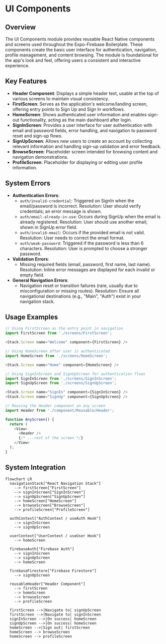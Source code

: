 # UI Components

## Overview
The UI Components module provides reusable React Native components and screens used throughout the Expo-Firebase Boilerplate. These components create the basic user interface for authentication, navigation, profile management, and content browsing. The module is foundational for the app's look and feel, offering users a consistent and interactive experience.

## Key Features

- **Header Component**: Displays a simple header text, usable at the top of various screens to maintain visual consistency.
- **FirstScreen**: Serves as the application's welcome/landing screen, offering entry points to Sign Up and Sign In workflows.
- **HomeScreen**: Shows authenticated user information and enables sign-out functionality, acting as the main dashboard after login.
- **SignInScreen**: Provides a user interface for user authentication with email and password fields, error handling, and navigation to password reset and sign-up flows.
- **SignUpScreen**: Allows new users to create an account by collecting relevant information and handling sign-up validation and error feedback.
- **BrowseScreen**: Placeholder screen intended for browsing content and navigation demonstrations.
- **ProfileScreen**: Placeholder for displaying or editing user profile information.

## System Errors

- **Authentication Errors**:
  - `auth/invalid-credential`: Triggered on SignIn when the email/password is incorrect. Resolution: User should verify credentials; an error message is shown.
  - `auth/email-already-in-use`: Occurs during SignUp when the email is already registered. Resolution: User should use another email; shown in SignUp error field.
  - `auth/invalid-email`: Occurs if the provided email is not valid. Resolution: User needs to correct the email format.
  - `auth/weak-password`: Triggered if the password is less than 6 characters. Resolution: User is prompted to choose a stronger password.
- **Validation Errors**:
  - Missing required fields (email, password, first name, last name). Resolution: Inline error messages are displayed for each invalid or empty field.
- **General Navigation Errors**:
  - Navigation reset or transition failures (rare, usually due to misconfiguration or missing routes). Resolution: Ensure all navigational destinations (e.g., "Main", "Auth") exist in your navigation stack.

## Usage Examples

```javascript
// Using FirstScreen as the entry point in navigation
import FirstScreen from './screens/FirstScreen';

<Stack.Screen name="Welcome" component={FirstScreen} />

// Using HomeScreen after user is authenticated
import HomeScreen from './screens/HomeScreen';

<Stack.Screen name="Home" component={HomeScreen} />

// Using SignInScreen and SignUpScreen for authentication flows
import SignInScreen from './screens/SignInScreen';
import SignUpScreen from './screens/SignUpScreen';

<Stack.Screen name="SignIn" component={SignInScreen} />
<Stack.Screen name="SignUp" component={SignUpScreen} />

// Reusing the Header component on any screen
import Header from './component/Reusable/Header';

function AnyScreen() {
  return (
    <View>
      <Header />
      {/* ...rest of the screen */}
    </View>
  );
}
```

## System Integration

```mermaid
flowchart LR
  navigationStack["React Navigation Stack"]
    --> firstScreen["FirstScreen"]
    --> signInScreen["SignInScreen"]
    --> signUpScreen["SignUpScreen"]
    --> homeScreen["HomeScreen"]
    --> browseScreen["BrowseScreen"]
    --> profileScreen["ProfileScreen"]

  authContext["AuthContext / useAuth Hook"]
    --> signInScreen
    --> signUpScreen

  userContext["UserContext / useUser Hook"]
    --> homeScreen

  firebaseAuth["Firebase Auth"]
    --> signInScreen
    --> signUpScreen
    --> homeScreen

  firebaseFirestore["Firebase Firestore"]
    --> signUpScreen

  reusableHeader["Header Component"]
    --> firstScreen
    --> homeScreen
    --> browseScreen
    --> profileScreen

  firstScreen -->|Navigate to| signUpScreen
  firstScreen -->|Navigate to| signInScreen
  signInScreen -->|On success| homeScreen
  signUpScreen -->|On success| homeScreen
  homeScreen -->|Sign out| firstScreen
  homeScreen --> browseScreen
  homeScreen --> profileScreen
```